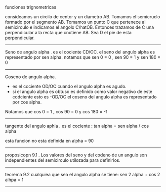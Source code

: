 funciones trignometricas

consideamos un circilo de centor y un diametro AB. Tomamos el semicruclo formado por el segmento AB. Tomamos un punto C que pertenece al semicirculo e indicamos el angolo C\hatOB. Entonces trazamos de C una perpendicular a la recta que cnotiene AB. Sea D el pie de esta perpendicular.

---

Seno de angulo alpha . es el cociente CD/OC. 
el seno del angulo alpha es representado por sen alpha.
notamos que
sen 0 = 0 , sen 90 = 1 y sen 180 = 0

---

Coseno de angulo alpha. 
- es el cociente OD/OC cuando el angulo alpha es agudo.
- si el angulo alpha es obtuso es definido como valor negativo de este codciente esto es -OD/OC
el coseno del angulo alpha es representado por cos alpha.


Notamos que 
cos 0 = 1 , cos 90 = 0 y cos 180 = -1

---

tangente del angulo aphla . es el cociente :
tan alpha = sen alpha / cos alpha

esta funcion no esta definida en alpha = 90

---

proposicopn 9.1 . Los  valores del seno y del codeno de un angulo son independientes del semicirculo utilozada para definirlos.

---

teorema 9.2 cualquiea que sea el angulo alpha se tiene:
sen 2 alpha + cos 2 alhpa = 1

---
